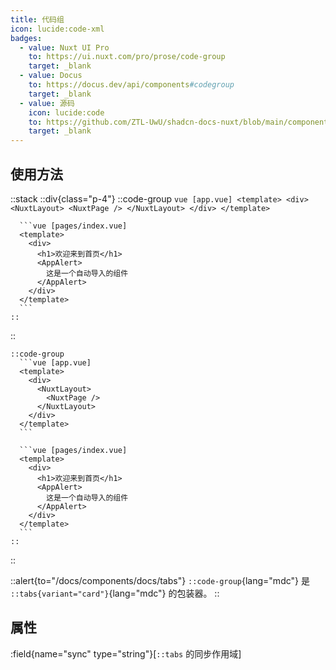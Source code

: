 ```yaml
---
title: 代码组
icon: lucide:code-xml
badges:
  - value: Nuxt UI Pro
    to: https://ui.nuxt.com/pro/prose/code-group
    target: _blank
  - value: Docus
    to: https://docus.dev/api/components#codegroup
    target: _blank
  - value: 源码
    icon: lucide:code
    to: https://github.com/ZTL-UwU/shadcn-docs-nuxt/blob/main/components/content/CodeGroup.vue
    target: _blank
---
```


## 使用方法

::stack
  ::div{class="p-4"}
    ::code-group
      ```vue [app.vue]
      <template>
        <div>
          <NuxtLayout>
            <NuxtPage />
          </NuxtLayout>
        </div>
      </template>
      ```

      ```vue [pages/index.vue]
      <template>
        <div>
          <h1>欢迎来到首页</h1>
          <AppAlert>
            这是一个自动导入的组件
          </AppAlert>
        </div>
      </template>
      ```
    ::
  ::

  ```mdc
  ::code-group
    ```vue [app.vue]
    <template>
      <div>
        <NuxtLayout>
          <NuxtPage />
        </NuxtLayout>
      </div>
    </template>
    ```

    ```vue [pages/index.vue]
    <template>
      <div>
        <h1>欢迎来到首页</h1>
        <AppAlert>
          这是一个自动导入的组件
        </AppAlert>
      </div>
    </template>
    ```
  ::
  ```
::

::alert{to="/docs/components/docs/tabs"}
`::code-group`{lang="mdc"} 是 `::tabs{variant="card"}`{lang="mdc"} 的包装器。
::

## 属性

:field{name="sync" type="string"}[`::tabs` 的同步作用域] 